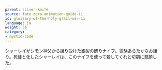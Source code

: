 ```yaml
---
parent: silver-knife
source: fate-zero-animation-guide-ii
id: glossary-of-the-holy-grail-war-ii
language: ja
weight: 36
category:
- mystic-code
---
```


シャーレイがシモン神父から譲り受けた銀製の飾りナイフ。霊験あらたかなお護り。死徒と化したシャーレイは、このナイフを使って殺してくれと切嗣に懇願した。

